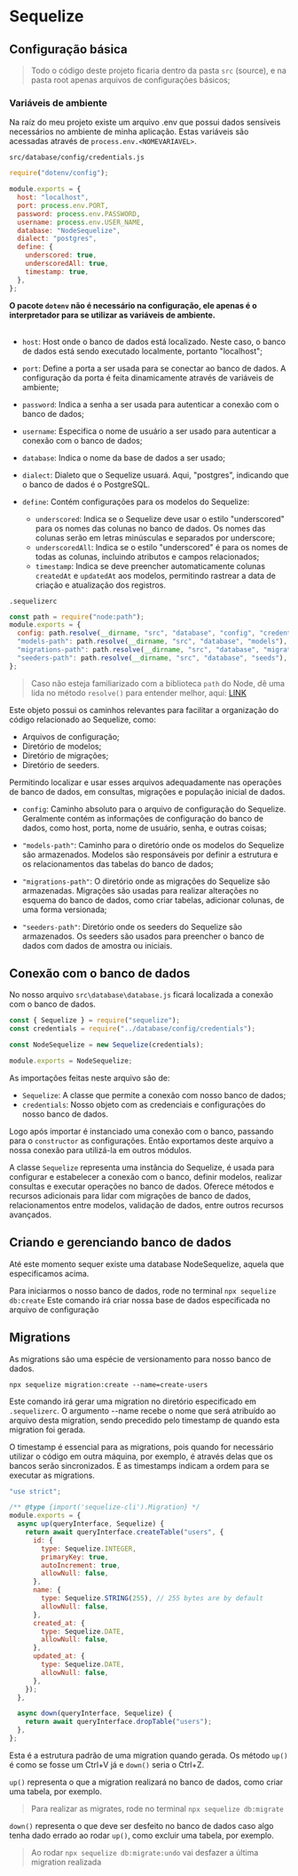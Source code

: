 # Sequelize

## Configuração básica

> Todo o código deste projeto ficaria dentro da pasta `src` (source), e na pasta root apenas arquivos de configurações básicos;

### Variáveis de ambiente

Na raíz do meu projeto existe um arquivo .env que possui dados sensíveis necessários no ambiente de minha aplicação. Estas variáveis são acessadas através de `process.env.<NOMEVARIAVEL>`.

`src/database/config/credentials.js`

```js
require("dotenv/config");

module.exports = {
  host: "localhost",
  port: process.env.PORT,
  password: process.env.PASSWORD,
  username: process.env.USER_NAME,
  database: "NodeSequelize",
  dialect: "postgres",
  define: {
    underscored: true,
    underscoredAll: true,
    timestamp: true,
  },
};
```

**O pacote `dotenv` não é necessário na configuração, ele apenas é o interpretador para se utilizar as variáveis de ambiente.**
<br><br>

- `host`: Host onde o banco de dados está localizado. Neste caso, o banco de dados está sendo executado localmente, portanto "localhost";

- `port`: Define a porta a ser usada para se conectar ao banco de dados. A configuração da porta é feita dinamicamente através de variáveis de ambiente;

- `password`: Indica a senha a ser usada para autenticar a conexão com o banco de dados;

- `username`: Especifica o nome de usuário a ser usado para autenticar a conexão com o banco de dados;

- `database`: Indica o nome da base de dados a ser usado;

- `dialect`: Dialeto que o Sequelize usuará. Aqui, "postgres", indicando que o banco de dados é o PostgreSQL.

- `define`: Contém configurações para os modelos do Sequelize:
  - `underscored`: Indica se o Sequelize deve usar o estilo "underscored" para os nomes das colunas no banco de dados. Os nomes das colunas serão em letras minúsculas e separados por underscore;
  - `underscoredAll`: Indica se o estilo "underscored" é para os nomes de todas as colunas, incluindo atributos e campos relacionados;
  - `timestamp`: Indica se deve preencher automaticamente colunas `createdAt` e `updatedAt` aos modelos, permitindo rastrear a data de criação e atualização dos registros.

`.sequelizerc`

```js
const path = require("node:path");
module.exports = {
  config: path.resolve(__dirname, "src", "database", "config", "credentials.js"),
  "models-path": path.resolve(__dirname, "src", "database", "models"),
  "migrations-path": path.resolve(__dirname, "src", "database", "migrations"),
  "seeders-path": path.resolve(__dirname, "src", "database", "seeds"),
};
```

> Caso não esteja familiarizado com a biblioteca `path` do Node, dê uma lida no método `resolve()` para entender melhor, aqui: [ LINK ](https://github.com/Sir-Aguiar/node-file-manipulation/blob/master/README.md#resolve)

Este objeto possui os caminhos relevantes para facilitar a organização do código relacionado ao Sequelize, como:

- Arquivos de configuração;
- Diretório de modelos;
- Diretório de migrações;
- Diretório de seeders.

Permitindo localizar e usar esses arquivos adequadamente nas operações de banco de dados, em consultas, migrações e população inicial de dados.

- `config`: Caminho absoluto para o arquivo de configuração do Sequelize. Geralmente contém as informações de configuração do banco de dados, como host, porta, nome de usuário, senha, e outras coisas;

- `"models-path"`: Caminho para o diretório onde os modelos do Sequelize são armazenados. Modelos são responsáveis por definir a estrutura e os relacionamentos das tabelas do banco de dados;

- `"migrations-path"`: O diretório onde as migrações do Sequelize são armazenadas. Migrações são usadas para realizar alterações no esquema do banco de dados, como criar tabelas, adicionar colunas, de uma forma versionada;

- `"seeders-path"`: Diretório onde os seeders do Sequelize são armazenados. Os seeders são usados para preencher o banco de dados com dados de amostra ou iniciais.

## Conexão com o banco de dados

No nosso arquivo `src\database\database.js` ficará localizada a conexão com o banco de dados.

```js
const { Sequelize } = require("sequelize");
const credentials = require("../database/config/credentials");

const NodeSequelize = new Sequelize(credentials);

module.exports = NodeSequelize;
```

As importações feitas neste arquivo são de:

- `Sequelize`: A classe que permite a conexão com nosso banco de dados;
- `credentials`: Nosso objeto com as credenciais e configurações do nosso banco de dados.

Logo após importar é instanciado uma conexão com o banco, passando para o `constructor` as configurações. Então exportamos deste arquivo a nossa conexão para utilizá-la em outros módulos.

A classe `Sequelize` representa uma instância do Sequelize, é usada para configurar e estabelecer a conexão com o banco, definir modelos, realizar consultas e executar operações no banco de dados.
Oferece métodos e recursos adicionais para lidar com migrações de banco de dados, relacionamentos entre modelos, validação de dados, entre outros recursos avançados.

## Criando e gerenciando banco de dados

Até este momento sequer existe uma database NodeSequelize, aquela que especificamos acima.

Para iniciarmos o nosso banco de dados, rode no terminal `npx sequelize db:create`
Este comando irá criar nossa base de dados especificada no arquivo de configuração

## Migrations

As migrations são uma espécie de versionamento para nosso banco de dados.

`npx sequelize migration:create --name=create-users`

Este comando irá gerar uma migration no diretório especificado em `.sequelizerc`. O argumento --name recebe o nome que será atribuído ao arquivo desta migration, sendo precedido pelo timestamp de quando esta migration foi gerada.

O timestamp é essencial para as migrations, pois quando for necessário utilizar o código em outra máquina, por exemplo, é através delas que os bancos serão sincronizados. E as timestamps indicam a ordem para se executar as migrations.

```js
"use strict";

/** @type {import('sequelize-cli').Migration} */
module.exports = {
  async up(queryInterface, Sequelize) {
    return await queryInterface.createTable("users", {
      id: {
        type: Sequelize.INTEGER,
        primaryKey: true,
        autoIncrement: true,
        allowNull: false,
      },
      name: {
        type: Sequelize.STRING(255), // 255 bytes are by default
        allowNull: false,
      },
      created_at: {
        type: Sequelize.DATE,
        allowNull: false,
      },
      updated_at: {
        type: Sequelize.DATE,
        allowNull: false,
      },
    });
  },

  async down(queryInterface, Sequelize) {
    return await queryInterface.dropTable("users");
  },
};
```

Esta é a estrutura padrão de uma migration quando gerada. Os método `up()` é como se fosse um Ctrl+V já e `down()` seria o Ctrl+Z.

`up()` representa o que a migration realizará no banco de dados, como criar uma tabela, por exemplo.
> Para realizar as migrates, rode no terminal `npx sequelize db:migrate`

`down()` representa o que deve ser desfeito no banco de dados caso algo tenha dado errado ao rodar `up()`, como excluir uma tabela, por exemplo.
> Ao rodar `npx sequelize db:migrate:undo` vai desfazer a última migration realizada
